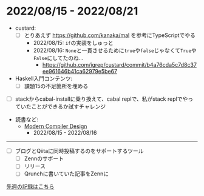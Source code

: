 # 2022/08/15 - 2022/08/21

- custard:
    - [ ] とりあえず <https://github.com/kanaka/mal> を参考にTypeScriptでやる
        - 2022/08/15: `if`の実装をしゅっと
        - 2022/08/16: `None`と一貫させるために`true`や`false`じゃなくて`True`や`False`にしてたのね...
            - <https://github.com/igrep/custard/commit/b4a76cda5c7d8c37ee961646b41ca62979e5be67>
- Haskell入門コンテンツ:
    - [ ] 課題15の不足箇所を埋める
- [ ] stackからcabal-installに乗り換えて、cabal replで、私がstack replでやっていたことができるか試すチャレンジ
- 読書など:
    - [Modern Compiler Design](https://www.springer.com/jp/book/9781461446989)
        - 2022/08/15 - 2022/08/16

------

- [ ] ブログとQiitaに同時投稿するのをサポートするツール
    - [ ] Zennのサポート
    - [ ] リリース
    - [ ] Qrunchに書いていた記事をZennに

[先週の記録はこちら](https://github.com/igrep/daily-commits/blob/2d8f68fb511c36a76233943b6ee81f83db41683e/yesterday.md)

